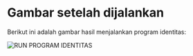 # Gambar setelah dijalankan

Berikut ini adalah gambar hasil menjalankan program identitas:

![RUN PROGRAM IDENTITAS](run_identitas.png)
